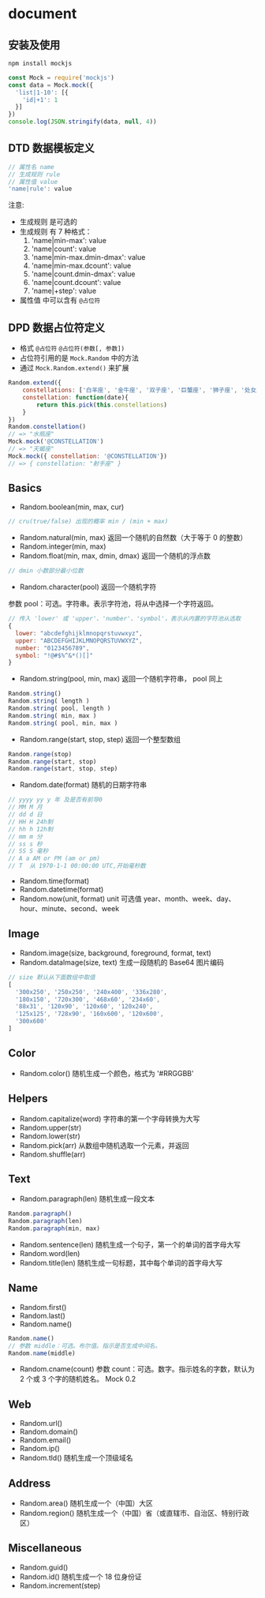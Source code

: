 # document

## 安装及使用

```js
npm install mockjs

const Mock = require('mockjs')
const data = Mock.mock({
  'list|1-10': [{
    'id|+1': 1
  }]
})
console.log(JSON.stringify(data, null, 4))
```

## DTD 数据模板定义

```js
// 属性名 name
// 生成规则 rule
// 属性值 value
'name|rule': value
```

注意:

- 生成规则 是可选的
- 生成规则 有 7 种格式：
  1. 'name|min-max': value
  2. 'name|count': value
  3. 'name|min-max.dmin-dmax': value
  4. 'name|min-max.dcount': value
  5. 'name|count.dmin-dmax': value
  6. 'name|count.dcount': value
  7. 'name|+step': value
- 属性值 中可以含有 `@占位符`

## DPD 数据占位符定义

- 格式 `@占位符` `@占位符(参数[, 参数])`
- 占位符引用的是 `Mock.Random` 中的方法
- 通过 `Mock.Random.extend()` 来扩展

```js
Random.extend({
    constellations: ['白羊座', '金牛座', '双子座', '巨蟹座', '狮子座', '处女座', '天秤座', '天蝎座', '射手座', '摩羯座', '水瓶座', '双鱼座'],
    constellation: function(date){
        return this.pick(this.constellations)
    }
})
Random.constellation()
// => "水瓶座"
Mock.mock('@CONSTELLATION')
// => "天蝎座"
Mock.mock({ constellation: '@CONSTELLATION'})
// => { constellation: "射手座" }
```

## Basics

- Random.boolean(min, max, cur)

```js
// cru(true/false) 出现的概率 min / (min + max) 
```

- Random.natural(min, max) 返回一个随机的自然数（大于等于 0 的整数）
- Random.integer(min, max)
- Random.float(min, max, dmin, dmax) 返回一个随机的浮点数

```js
// dmin 小数部分最小位数
```

- Random.character(pool) 返回一个随机字符

参数 pool：可选。字符串。表示字符池，将从中选择一个字符返回。

```js
// 传入 'lower' 或 'upper'、'number'、'symbol'，表示从内置的字符池从选取
{
  lower: "abcdefghijklmnopqrstuvwxyz",
  upper: "ABCDEFGHIJKLMNOPQRSTUVWXYZ",
  number: "0123456789",
  symbol: "!@#$%^&*()[]"
}
```

- Random.string(pool, min, max) 返回一个随机字符串， pool 同上

```js
Random.string()
Random.string( length )
Random.string( pool, length )
Random.string( min, max )
Random.string( pool, min, max )
```

- Random.range(start, stop, step) 返回一个整型数组

```js
Random.range(stop)
Random.range(start, stop)
Random.range(start, stop, step)
```

- Random.date(format) 随机的日期字符串

```js
// yyyy yy y 年 及是否有前导0
// MM M 月
// dd d 日
// HH H 24h制
// hh h 12h制
// mm m 分
// ss s 秒
// SS S 毫秒
// A a AM or PM (am or pm)
// T  从 1970-1-1 00:00:00 UTC,开始毫秒数
```

- Random.time(format)
- Random.datetime(format)
- Random.now(unit, format) unit 可选值 year、month、week、day、hour、minute、second、week

## Image

- Random.image(size, background, foreground, format, text)
- Random.dataImage(size, text) 生成一段随机的 Base64 图片编码

```js
// size 默认从下面数组中取值
[
  '300x250', '250x250', '240x400', '336x280', 
  '180x150', '720x300', '468x60', '234x60', 
  '88x31', '120x90', '120x60', '120x240', 
  '125x125', '728x90', '160x600', '120x600', 
  '300x600'
]

```

## Color

- Random.color()  随机生成一个颜色，格式为 '#RRGGBB'

## Helpers

- Random.capitalize(word) 字符串的第一个字母转换为大写
- Random.upper(str)
- Random.lower(str)
- Random.pick(arr) 从数组中随机选取一个元素，并返回
- Random.shuffle(arr)

## Text

- Random.paragraph(len) 随机生成一段文本

```js
Random.paragraph()
Random.paragraph(len)
Random.paragraph(min, max)
```

- Random.sentence(len) 随机生成一个句子，第一个的单词的首字母大写
- Random.word(len)
- Random.title(len) 随机生成一句标题，其中每个单词的首字母大写

## Name

- Random.first()
- Random.last()
- Random.name()
  
```js
Random.name()
// 参数 middle：可选。布尔值。指示是否生成中间名。
Random.name(middle)
```

- Random.cname(count)  参数 count：可选。数字。指示姓名的字数，默认为 2 个或 3 个字的随机姓名。 Mock 0.2

## Web

- Random.url()
- Random.domain()
- Random.email()
- Random.ip()
- Random.tld() 随机生成一个顶级域名

## Address

- Random.area() 随机生成一个（中国）大区
- Random.region() 随机生成一个（中国）省（或直辖市、自治区、特别行政区）

## Miscellaneous

- Random.guid()
- Random.id() 随机生成一个 18 位身份证
- Random.increment(step)
